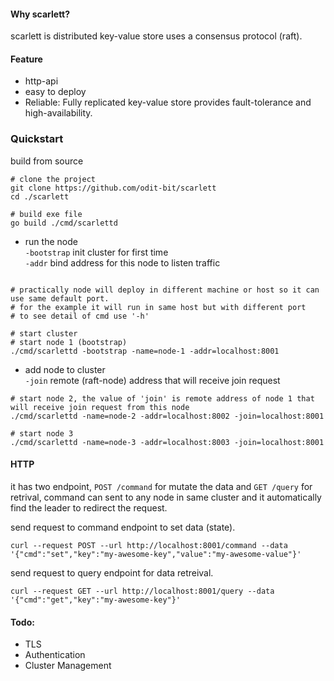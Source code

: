 #### Why scarlett?
scarlett is distributed key-value store uses a consensus protocol (raft).



#### Feature
- http-api
- easy to deploy
- Reliable: Fully replicated key-value store provides fault-tolerance and high-availability.




### Quickstart
build from source 
``` shell
# clone the project
git clone https://github.com/odit-bit/scarlett
cd ./scarlett

# build exe file
go build ./cmd/scarlettd
```

- run the node  
`-bootstrap` init cluster for first time  
`-addr` bind address for this node to listen traffic 
``` shell 

# practically node will deploy in different machine or host so it can use same default port.
# for the example it will run in same host but with different port
# to see detail of cmd use '-h'

# start cluster
# start node 1 (bootstrap)
./cmd/scarlettd -bootstrap -name=node-1 -addr=localhost:8001
```  

- add node to cluster  
`-join` remote (raft-node) address that will receive join request  
``` shell
# start node 2, the value of 'join' is remote address of node 1 that will receive join request from this node 
./cmd/scarlettd -name=node-2 -addr=localhost:8002 -join=localhost:8001

# start node 3
./cmd/scarlettd -name=node-3 -addr=localhost:8003 -join=localhost:8001
```

#### HTTP
it has two endpoint, `POST /command` for mutate the data and `GET /query` for retrival,
command can sent to any node in same cluster and it automatically find the leader to redirect the request.

send request to command endpoint to set data (state).
``` 
curl --request POST --url http://localhost:8001/command --data '{"cmd":"set","key":"my-awesome-key","value":"my-awesome-value"}'
```

send request to query endpoint for data retreival.
``` 
curl --request GET --url http://localhost:8001/query --data '{"cmd":"get","key":"my-awesome-key"}'
```

#### Todo:
* TLS
* Authentication
* Cluster Management
